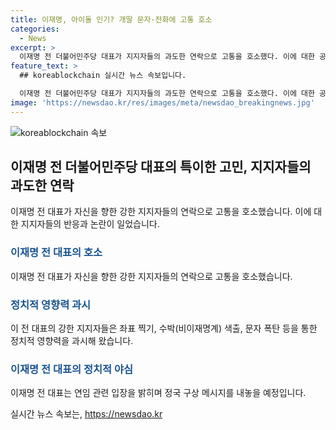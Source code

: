 ```yaml
---
title: 이재명, 아이돌 인기? 개딸 문자·전화에 고통 호소
categories:
  - News
excerpt: >
  이재명 전 더불어민주당 대표가 지지자들의 과도한 연락으로 고통을 호소했다. 이에 대한 공감과 비판이 이어졌는데, 특히 개혁의딸로 불리는 강성 지지자들의 행태를 지적한 것으로 알려졌다. 이번 주에는 대표 직을 내려놓고 연임 도전을 준비 중인 이 전 대표가 정국 구상 메시지를 내놓을 예정이며, 민주당은 본격적인 전당대회에 접어들 것으로 전망된다.
feature_text: >
  ## koreablockchain 실시간 뉴스 속보입니다.

  이재명 전 더불어민주당 대표가 지지자들의 과도한 연락으로 고통을 호소했다. 이에 대한 공감과 비판이 이어졌는데, 특히 개혁의딸로 불리는 강성 지지자들의 행태를 지적한 것으로 알려졌다. 이번 주에는 대표 직을 내려놓고 연임 도전을 준비 중인 이 전 대표가 정국 구상 메시지를 내놓을 예정이며, 민주당은 본격적인 전당대회에 접어들 것으로 전망된다.
image: 'https://newsdao.kr/res/images/meta/newsdao_breakingnews.jpg'
---
```


<p><img src="https://newsdao.kr/res/images/meta/newsdao_breakingnews.jpg" alt="koreablockchain 속보" /></p>

<h2 data-ke-size="size26">이재명 전 더불어민주당 대표의 특이한 고민, 지지자들의 과도한 연락</h2>

<p data-ke-size="size16">이재명 전 대표가 자신을 향한 강한 지지자들의 연락으로 고통을 호소했습니다. 이에 대한 지지자들의 반응과 논란이 일었습니다.</p>

<h3><b><span style="color: #1a5490;">이재명 전 대표의 호소</span></b></h3>

<p data-ke-size="size16">이재명 전 대표가 자신을 향한 강한 지지자들의 연락으로 고통을 호소했습니다.</p>

<h3><b><span style="color: #1a5490;">정치적 영향력 과시</span></b></h3>

<p data-ke-size="size16">이 전 대표의 강한 지지자들은 좌표 찍기, 수박(비이재명계) 색출, 문자 폭탄 등을 통한 정치적 영향력을 과시해 왔습니다.</p>

<h3><b><span style="color: #1a5490;">이재명 전 대표의 정치적 야심</span></b></h3>

<p data-ke-size="size16">이재명 전 대표는 연임 관련 입장을 밝히며 정국 구상 메시지를 내놓을 예정입니다.</p>
실시간 뉴스 속보는, <a href="https://newsdao.kr" rel="dofollow">https://newsdao.kr</a>


